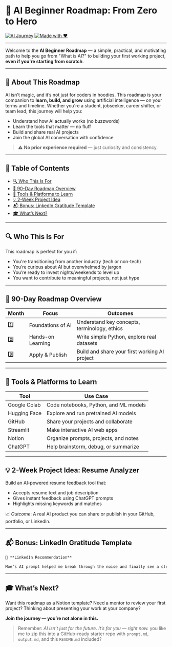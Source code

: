 # 🤖 AI Beginner Roadmap: From Zero to Hero

[![AI Journey](https://img.shields.io/badge/AI%20Journey-Zero%20to%20Hero-purple?style=for-the-badge&logo=notion)](https://www.notion.so/)
[![Made with ❤️](https://img.shields.io/badge/Made%20with-❤️%20for%20AI-blueviolet?style=for-the-badge)](https://github.com/emcdo411)

---

Welcome to the **AI Beginner Roadmap** — a simple, practical, and motivating path to help you go from "What is AI?" to building your first working project, **even if you're starting from scratch**.

---

## 📘 About This Roadmap

AI isn't magic, and it’s not just for coders in hoodies. This roadmap is your companion to **learn, build, and grow** using artificial intelligence — on your terms and timeline. Whether you're a student, jobseeker, career shifter, or team lead, this journey will help you:

- Understand how AI actually works (no buzzwords)
- Learn the tools that matter — no fluff
- Build and share real AI projects
- Join the global AI conversation with confidence

> ⚠️ **No prior experience required** — just curiosity and consistency.

---

## 🧭 Table of Contents

- [🔍 Who This Is For](#-who-this-is-for)
- [🚀 90-Day Roadmap Overview](#-90-day-roadmap-overview)
- [🧰 Tools & Platforms to Learn](#-tools--platforms-to-learn)
- [💡 2-Week Project Idea](#-2-week-project-idea)
- [📬 Bonus: LinkedIn Gratitude Template](#-bonus-linkedin-gratitude-template)
- [🎓 What’s Next?](#-whats-next)

---

## 🔍 Who This Is For

This roadmap is perfect for you if:

- You're transitioning from another industry (tech or non-tech)
- You’re curious about AI but overwhelmed by jargon
- You’re ready to invest nights/weekends to level up
- You want to contribute to meaningful projects, not just hype

---

## 🚀 90-Day Roadmap Overview

| Month | Focus                          | Outcomes                                      |
|-------|--------------------------------|-----------------------------------------------|
| 1️⃣    | Foundations of AI              | Understand key concepts, terminology, ethics  |
| 2️⃣    | Hands-on Learning              | Write simple Python, explore real datasets    |
| 3️⃣    | Apply & Publish                | Build and share your first working AI project |

---

## 🧰 Tools & Platforms to Learn

| Tool            | Use Case                              |
|-----------------|----------------------------------------|
| Google Colab    | Code notebooks, Python, and ML models  |
| Hugging Face    | Explore and run pretrained AI models   |
| GitHub          | Share your projects and collaborate    |
| Streamlit       | Make interactive AI web apps           |
| Notion          | Organize prompts, projects, and notes  |
| ChatGPT         | Help brainstorm, debug, or summarize   |

---

## 💡 2-Week Project Idea: Resume Analyzer

Build an AI-powered resume feedback tool that:

- Accepts resume text and job description
- Gives instant feedback using ChatGPT prompts
- Highlights missing keywords and matches

📈 _Outcome_: A real AI product you can share or publish in your GitHub, portfolio, or LinkedIn.

---

## 📬 Bonus: LinkedIn Gratitude Template

```markdown
🌟 **LinkedIn Recommendation**

Moe’s AI prompt helped me break through the noise and finally see a clear, realistic path into artificial intelligence. His roadmap didn’t just drop links — it connected the *why* with the *how*, and gave me the motivation to start building. If you’re transitioning into AI, Moe’s insight is a powerful guide.
````

---

## 🎓 What’s Next?

Want this roadmap as a Notion template?
Need a mentor to review your first project?
Thinking about presenting your work at your company?

**Join the journey — you’re not alone in this.**

> Remember: *AI isn’t just for the future. It’s for you — right now.*
 you like me to zip this into a GitHub-ready starter repo with `prompt.md`, `output.md`, and this `README.md` included?
```
